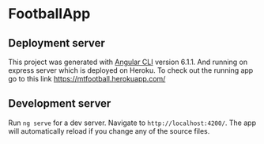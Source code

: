 # FootballApp

## Deployment server

This project was generated with [Angular CLI](https://github.com/angular/angular-cli) version 6.1.1.
And running on express server which is deployed on Heroku.
To check out the running app go to this link https://mtfootball.herokuapp.com/

## Development server

Run `ng serve` for a dev server. Navigate to `http://localhost:4200/`. The app will automatically reload if you change any of the source files.
